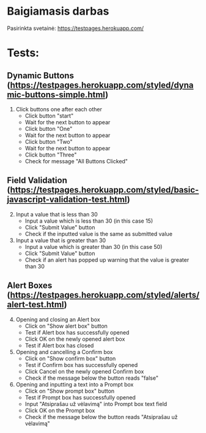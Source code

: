 # Baigiamasis darbas
Pasirinkta svetainė: https://testpages.herokuapp.com/

# Tests:
## Dynamic Buttons (https://testpages.herokuapp.com/styled/dynamic-buttons-simple.html)
1. Click buttons one after each other
    * Click button "start"
    * Wait for the next button to appear
    * Click button "One"
    * Wait for the next button to appear
    * Click button "Two"
    * Wait for the next button to appear
    * Click button "Three"
    * Check for message "All Buttons Clicked"

## Field Validation (https://testpages.herokuapp.com/styled/basic-javascript-validation-test.html)
2. Input a value that is less than 30
    * Input a value which is less than 30 (in this case 15)
    * Click "Submit Value" button
    * Check if the inputted value is the same as submitted value
3. Input a value that is greater than 30
    * Input a value which is greater than 30 (in this case 50)
    * Click "Submit Value" button
    * Check if an alert has popped up warning that the value is greater than 30

## Alert Boxes (https://testpages.herokuapp.com/styled/alerts/alert-test.html)
4. Opening and closing an Alert box
    * Click on "Show alert box" button
    * Test if Alert box has successfully opened
    * Click OK on the newly opened alert box
    * Test if Alert box has closed
5. Opening and cancelling a Confirm box
    * Click on "Show confirm box" button
    * Test if Confirm box has successfully opened
    * Click Cancel on the newly opened Confirm box
    * Check if the message below the button reads "false"
6. Opening and inputting a text into a Prompt box
    * Click on "Show prompt box" button
    * Test if Prompt box has successfully opened
    * Input "Atsiprašau už vėlavimą" into Prompt box text field
    * Click OK on the Prompt box
    * Check if the message below the button reads "Atsiprašau už vėlavimą"
